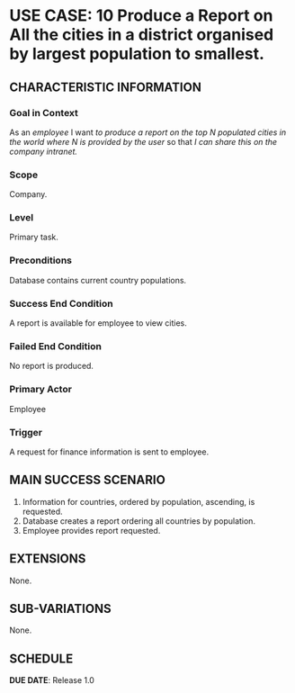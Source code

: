 # USE CASE: 10 Produce a Report on All the cities in a district organised by largest population to smallest.

## CHARACTERISTIC INFORMATION

### Goal in Context

As an *employee* I want *to produce a report on the top N populated cities in the world where N is provided by the user* so that *I can share this on the company intranet.*

### Scope

Company.

### Level

Primary task.

### Preconditions

Database contains current country populations.

### Success End Condition

A report is available for employee to view cities.

### Failed End Condition

No report is produced.

### Primary Actor

Employee

### Trigger

A request for finance information is sent to employee.

## MAIN SUCCESS SCENARIO

1. Information for countries, ordered by population, ascending, is requested.
2. Database creates a report ordering all countries by population.
3. Employee provides report requested.

## EXTENSIONS

None.

## SUB-VARIATIONS

None.

## SCHEDULE

**DUE DATE**: Release 1.0